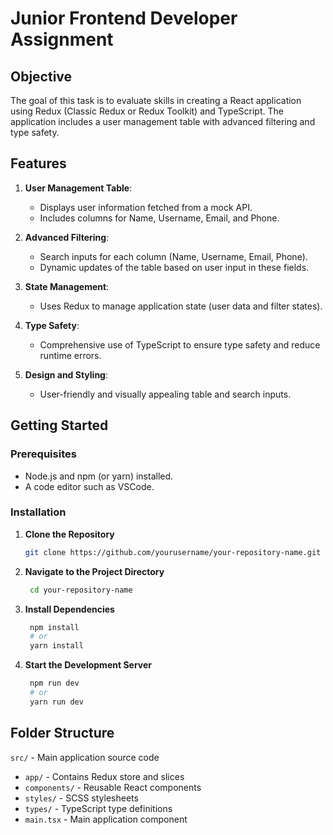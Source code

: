 # Junior Frontend Developer Assignment

## Objective

The goal of this task is to evaluate skills in creating a React application using Redux (Classic Redux or Redux Toolkit) and TypeScript. The application includes a user management table with advanced filtering and type safety.

## Features

1. **User Management Table**:
   - Displays user information fetched from a mock API.
   - Includes columns for Name, Username, Email, and Phone.

2. **Advanced Filtering**:
   - Search inputs for each column (Name, Username, Email, Phone).
   - Dynamic updates of the table based on user input in these fields.

3. **State Management**:
   - Uses Redux to manage application state (user data and filter states).

4. **Type Safety**:
   - Comprehensive use of TypeScript to ensure type safety and reduce runtime errors.

5. **Design and Styling**:
   - User-friendly and visually appealing table and search inputs.

## Getting Started

### Prerequisites

- Node.js and npm (or yarn) installed.
- A code editor such as VSCode.

### Installation

1. **Clone the Repository**

   ```bash
   git clone https://github.com/yourusername/your-repository-name.git
   ```

2. **Navigate to the Project Directory**

   ```bash
    cd your-repository-name
   ```

3. **Install Dependencies**

   ```bash
    npm install
    # or
    yarn install
   ```


4. **Start the Development Server**

   ```bash
    npm run dev
    # or
    yarn run dev
   ```

## Folder Structure

`src/` - Main application source code
  - `app/` - Contains Redux store and slices
  - `components/` - Reusable React components
  - `styles/` - SCSS stylesheets
  - `types/` - TypeScript type definitions
  - `main.tsx` - Main application component
   
